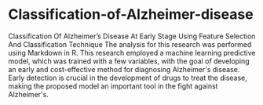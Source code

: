 # Classification-of-Alzheimer-disease
Classification Of Alzheimer’s Disease At Early Stage Using Feature Selection And Classification Technique
The analysis for this research was performed using Markdown in R. This research employed a machine learning predictive model, which was trained with a few variables, with the goal of developing an early and cost-effective method for diagnosing Alzheimer's disease. Early detection is crucial in the development of drugs to treat the disease, making the proposed model an important tool in the fight against Alzheimer's.
